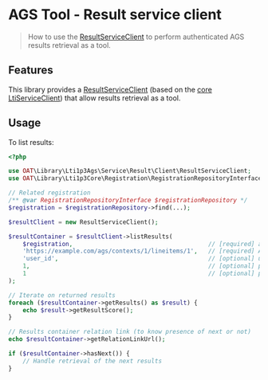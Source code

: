 # AGS Tool - Result service client

> How to use the [ResultServiceClient](https://github.com/oat-sa/lib-lti1p3-ags/blob/master/src/Service/Result/Client/ResultServiceClient.php) to perform authenticated AGS results retrieval as a tool.

## Features

This library provides a [ResultServiceClient](https://github.com/oat-sa/lib-lti1p3-ags/blob/master/src/Service/Result/Client/ResultServiceClient.php)  (based on the [core LtiServiceClient](https://github.com/oat-sa/lib-lti1p3-core/blob/master/doc/service/service-client.md)) that allow results retrieval as a tool.

## Usage

To list results:

```php
<?php

use OAT\Library\Lti1p3Ags\Service\Result\Client\ResultServiceClient;
use OAT\Library\Lti1p3Core\Registration\RegistrationRepositoryInterface;

// Related registration
/** @var RegistrationRepositoryInterface $registrationRepository */
$registration = $registrationRepository->find(...);

$resultClient = new ResultServiceClient();

$resultContainer = $resultClient->listResults(
    $registration,                                      // [required] as the tool, it will call the platform of this registration
    'https://example.com/ags/contexts/1/lineitems/1',   // [required] AGS line item url to list the results from
    'user_id',                                          // [optional] user identifier (default none)
    1,                                                  // [optional] pagination limit to return (default none)
    1                                                   // [optional] pagination offset (default none)
);

// Iterate on returned results
foreach ($resultContainer->getResults() as $result) {
    echo $result->getResultScore();
}

// Results container relation link (to know presence of next or not)
echo $resultContainer->getRelationLinkUrl();

if ($resultContainer->hasNext()) {
    // Handle retrieval of the next results
}
```
